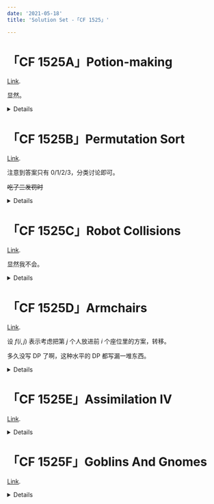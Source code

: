 ```yaml
---
date: '2021-05-18'
title: 'Solution Set -「CF 1525」'

---
```



# 「CF 1525A」Potion-making

[Link](https://codeforces.com/problemset/problem/1525/A).

显然。

<details>

```cpp[class="line-numbers"]
#include<bits/stdc++.h>
typedef long long ll;
template<typename T>void sf(T &x){x=0;T f=0;char c=getchar();for(;c<'0'||c>'9';c=getchar())if(c=='-')f=1;for(;c>='0'&&c<='9';c=getchar())x=(x<<3)+(x<<1)+(c^'0');if(f)x=-x;}
template<typename T>void pf(T x,char l='\n'){static T s[100],t;if(x<0)putchar('-'),x=-x;do s[++t]=x%10,x/=10;while(x);while(t)putchar(s[t--]^'0');putchar(l);}
int gcd(int x,int y){return !y?x:gcd(y,x%y);}
int main()
{
	int T,k;
	sf(T);
	while(T-->0)
	{
		sf(k);
		int p1=k,p2=100-k,x=gcd(p1,p2);
		p1/=x;
		p2/=x;
		pf(p1+p2);
	}
	return 0;
}
```

</details>

# 「CF 1525B」Permutation Sort

[Link](https://codeforces.com/problemset/problem/1525/B).

注意到答案只有 $0/1/2/3$，分类讨论即可。

~~吃了三发罚时~~

<details>

```cpp[class="line-numbers"]
#include<bits/stdc++.h>
typedef long long ll;
template<typename T>void sf(T &x){x=0;T f=0;char c=getchar();for(;c<'0'||c>'9';c=getchar())if(c=='-')f=1;for(;c>='0'&&c<='9';c=getchar())x=(x<<3)+(x<<1)+(c^'0');if(f)x=-x;}
template<typename T>void pf(T x,char l='\n'){static T s[100],t;if(x<0)putchar('-'),x=-x;do s[++t]=x%10,x/=10;while(x);while(t)putchar(s[t--]^'0');putchar(l);}
int T,n,a[60];
int main()
{
	for(sf(T);T;--T)
	{
		sf(n);
		for(int i=1;i<=n;++i)	sf(a[i]);
		int flag=1;
		for(int i=2;i<=n;++i)
		{
			if(a[i]!=a[i-1]+1)
			{
				flag=0;
				break;
			}
		}
		if(!flag)
		{
			if(a[1]==n && a[n]==1)	puts("3");
			else if(a[n]==n || a[1]==1)	puts("1");
			else	puts("2");
		}
		else	puts("0");
	}
	return 0;
}
```

</details>

# 「CF 1525C」Robot Collisions

[Link](https://codeforces.com/problemset/problem/1525/C).

显然我不会。

<details>

```cpp[class="line-numbers"]
#include <bits/stdc++.h>
using namespace std;
#define int long long
#define mp make_pair
template<typename T>void sf(T &x) {
    x = 0;
    T f = 0;
    char c = getchar();

    for (; c < '0' || c > '9'; c = getchar())
        if (c == '-')
            f = 1;

    for (; c >= '0' && c <= '9'; c = getchar())
        x = (x << 3) + (x << 1) + (c^'0');

    if (f)
        x = -x;
}
template<typename T>void pf(T x, char l = '\n') {
    static T s[100], t;

    if (x < 0)
        putchar('-'), x = -x;

    do
        s[++t] = x % 10, x /= 10;

    while (x)
        ;

    while (t)
        putchar(s[t--]^'0');

    putchar(l);
}
struct st {
    int a, b, id;
} Sts[300005], Uji[300005], Qql[300005];
bool cmp(st A, st B) {
    return A.a < B.a;
}
int reait[300005];
int n, m;
int U(int x, int y) {
    int res = 0;

    if (Sts[x].a < Sts[y].a) {
        if (Sts[x].b == 0)
            res += Sts[x].a, Sts[x].a = 0;

        if (Sts[y].b == 1)
            res += (m - Sts[y].a), Sts[y].a = m;

        return (res + abs(Sts[x].a - Sts[y].a)) / 2;
    } else {
        if (Sts[x].b == 1)
            res += (m - Sts[x].a), Sts[x].a = m;

        if (Sts[y].b == 0)
            res += Sts[y].a, Sts[y].a = 0;

        return (res + abs(Sts[x].a - Sts[y].a)) / 2;
    }
}
signed main() {
    int T;
    sf(T);

    while (T--) {
        sf(n), sf(m);

        for (int i = 1; i <= n; i++)
            reait[i] = -1;

        int rks = 0, tss = 0;

        for (int i = 1; i <= n; i++) {
            sf(Sts[i].a);
            Sts[i].id = i;
        }

        for (int i = 1; i <= n; i++) {
            char res = getchar();

            while (res != 'L' && res != 'R')
                res = getchar();

            Sts[i].b = res == 'R';
        }

        for (int i = 1; i <= n; i++) {
            if (Sts[i].a & 1)
                Qql[++tss] = Sts[i];
            else
                Uji[++rks] = Sts[i];
        }

        sort(Uji + 1, Uji + rks + 1, cmp);
        sort(Qql + 1, Qql + tss + 1, cmp);
        stack <int> Q;
        Q.push(1);

        for (int i = 2; i <= rks; i++) {
            if (Uji[i].b == 0 && !Q.empty()) {
                int u = Q.top();
                Q.pop();
                reait[Uji[i].id] = reait[Uji[u].id] = U(Uji[i].id, Uji[u].id);
            } else
                Q.push(i);
        }

        while (!Q.empty()) {
            int u = Q.top();
            Q.pop();

            if (!Q.empty()) {
                int v = Q.top();
                Q.pop();
                reait[Uji[u].id] = reait[Uji[v].id] = U(Uji[u].id, Uji[v].id);
            }
        }

        Q.push(1);

        for (int i = 2; i <= tss; i++) {
            if (Qql[i].b == 0 && !Q.empty()) {
                int u = Q.top();
                Q.pop();
                reait[Qql[i].id] = reait[Qql[u].id] = U(Qql[i].id, Qql[u].id);
            } else
                Q.push(i);
        }

        while (!Q.empty()) {
            int u = Q.top();
            Q.pop();

            if (!Q.empty()) {
                int v = Q.top();
                Q.pop();
                reait[Qql[u].id] = reait[Qql[v].id] = U(Qql[u].id, Qql[v].id);
            }
        }

        for (int i = 1; i <= n; i++)
            printf("%lld ", reait[i]);

        printf("\n");
    }

    return 0;
}
```

</details>

# 「CF 1525D」Armchairs

[Link](https://codeforces.com/problemset/problem/1525/D).

设 $f(i,j)$ 表示考虑把第 $j$ 个人放进前 $i$ 个座位里的方案，转移。

多久没写 DP 了啊，这种水平的 DP 都写漏一堆东西。

<details>

```cpp[class="line-numbers"]
#include<bits/stdc++.h>
typedef long long ll;
template<typename T>void sf(T &x){x=0;T f=0;char c=getchar();for(;c<'0'||c>'9';c=getchar())if(c=='-')f=1;for(;c>='0'&&c<='9';c=getchar())x=(x<<3)+(x<<1)+(c^'0');if(f)x=-x;}
template<typename T>void pf(T x,char l='\n'){static T s[100],t;if(x<0)putchar('-'),x=-x;do s[++t]=x%10,x/=10;while(x);while(t)putchar(s[t--]^'0');putchar(l);}
int n,a[5010],fr[5010],t0,oc[5010],t1,op[5010];
ll dp[5010][5010],ans=std::numeric_limits<ll>::max();
inline int fs(int x){return x<0?-x:x;}
int main()
{
	sf(n);
	for(int i=1;i<=n;++i)
	{
		sf(a[i]);
		if(a[i])	oc[++t1]=i;
		else	fr[++t0]=i;
	}
	for(int i=1;i<=t1;++i)	for(int j=0;j<=n;++j)	dp[i][j]=1e18;
	for(int i=1;i<=t1;++i)	for(int j=1;j<=n;++j) {
		dp[i][j]=dp[i][j-1];
		if(!a[j])	dp[i][j]=std::min(dp[i][j],dp[i-1][j-1]+fs(oc[i]-j));
	}
	pf(dp[t1][n]);
	return 0;
}
```

</details>

# 「CF 1525E」Assimilation IV

[Link](https://codeforces.com/problemset/problem/1525/E).

<details>

```cpp[class="line-numbers"]
// Oops, something went wrong.
```

</details>

# 「CF 1525F」Goblins And Gnomes

[Link](https://codeforces.com/problemset/problem/1525/F).

<details>

```cpp[class="line-numbers"]
// Oops, something went wrong.
```

</details>